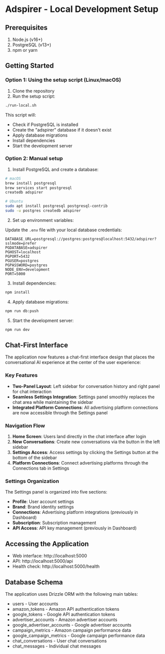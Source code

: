 # Adspirer - Local Development Setup

## Prerequisites

1. Node.js (v16+)
2. PostgreSQL (v13+)
3. npm or yarn

## Getting Started

### Option 1: Using the setup script (Linux/macOS)

1. Clone the repository
2. Run the setup script:

```bash
./run-local.sh
```

This script will:
- Check if PostgreSQL is installed
- Create the "adspirer" database if it doesn't exist
- Apply database migrations
- Install dependencies
- Start the development server

### Option 2: Manual setup

1. Install PostgreSQL and create a database:

```bash
# macOS
brew install postgresql
brew services start postgresql
createdb adspirer

# Ubuntu
sudo apt install postgresql postgresql-contrib
sudo -u postgres createdb adspirer
```

2. Set up environment variables:

Update the `.env` file with your local database credentials:

```
DATABASE_URL=postgresql://postgres:postgres@localhost:5432/adspirer?sslmode=prefer
PGDATABASE=adspirer
PGHOST=localhost
PGPORT=5432
PGUSER=postgres
PGPASSWORD=postgres
NODE_ENV=development
PORT=5000
```

3. Install dependencies:

```bash
npm install
```

4. Apply database migrations:

```bash
npm run db:push
```

5. Start the development server:

```bash
npm run dev
```

## Chat-First Interface

The application now features a chat-first interface design that places the conversational AI experience at the center of the user experience:

### Key Features

- **Two-Panel Layout**: Left sidebar for conversation history and right panel for chat interaction
- **Seamless Settings Integration**: Settings panel smoothly replaces the chat area while maintaining the sidebar
- **Integrated Platform Connections**: All advertising platform connections are now accessible through the Settings panel

### Navigation Flow

1. **Home Screen**: Users land directly in the chat interface after login
2. **New Conversations**: Create new conversations via the button in the left sidebar
3. **Settings Access**: Access settings by clicking the Settings button at the bottom of the sidebar
4. **Platform Connections**: Connect advertising platforms through the Connections tab in Settings

### Settings Organization

The Settings panel is organized into five sections:
- **Profile**: User account settings
- **Brand**: Brand identity settings
- **Connections**: Advertising platform integrations (previously in Dashboard)
- **Subscription**: Subscription management
- **API Access**: API key management (previously in Dashboard)

## Accessing the Application

- Web interface: http://localhost:5000
- API: http://localhost:5000/api
- Health check: http://localhost:5000/health

## Database Schema

The application uses Drizzle ORM with the following main tables:
- users - User accounts
- amazon_tokens - Amazon API authentication tokens
- google_tokens - Google API authentication tokens
- advertiser_accounts - Amazon advertiser accounts
- google_advertiser_accounts - Google advertiser accounts
- campaign_metrics - Amazon campaign performance data
- google_campaign_metrics - Google campaign performance data
- chat_conversations - User chat conversations
- chat_messages - Individual chat messages